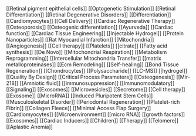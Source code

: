 [[Retinal pigment epithelial cells]]
[[Optogenetic Stimulation]]
[[Retinal Differentiation]]
[[Retinal Degenerative Disorders]]
[[Differentiation]]
[[Cardiomyocytes]]
[[Cell Delivery]]
[[Cardiac Regenerative Therapy]]
[[Osteoporosis]]
[[Osteogenic differentiation]]
[[Ayurveda]]
[[Cardiac function]]
[[Cardiac Tissue Engineering]]
[[Injectable Hydrogel]]
[[Protein Nanoparticles]]
[[Rat Myocardial Infarction]]
[[Mitochondria]]
[[Angiogenesis]]
[[Cell therapy]]
[[Platelets]]
[[citrate]]
[[Fatty acid synthesis]]
[[De Novo]]
[[Mitochondrial Respiration]]
[[Metabolism Reprogramming]]
[[Intercellular Mitochondria Transfer]]
[[matrix metalloproteinases]]
[[Ecm Remodeling]]
[[Self-healing]]
[[Bond Tissue Regeneration]]
[[Chondrocytes]]
[[Polysaccharide]]
[[LC-MS]]
[[hydrogel]]
[[Quality By Design]]
[[Critical Process Parameters]]
[[Osteogenesis]]
[[Mir-218]]
[[Amniotic fluid]]
[[immunosuppression]]
[[Immunomodulatory]]
[[Signaling]]
[[Exosomes]]
[[Microvesicles]]
[[Secretome]]
[[Cell therapy]]
[[Exosome]]
[[MicroRNA]]
[[Induced Pluripotent Stem Cells]]
[[Musculoskeletal Disorder]]
[[Periodontal Regeneration]]
[[Platelet-rich Fibrin]]
[[Collagen Fleece]]
[[Minimal Access Flap Surgery]]
[[Cardiomyocytes]]
[[Microenvironment]]
[[micro RNA]]
[[growth factors]]
[[Exosomes]]
[[Cardiac Inducers]]
[[Children]]
[[Therapy]]
[[Telomere]]
[[Aplastic Anemia]]
